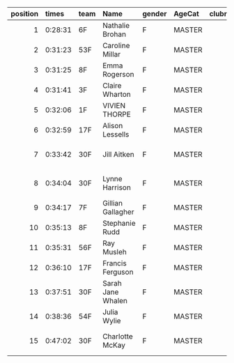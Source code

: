 |   position | times   | team   | Name              | gender   | AgeCat   |   clubnumber | Club name                  | Website                                    |   finishPosition |
|-----------:|:--------|:-------|:------------------|:---------|:---------|-------------:|:---------------------------|:-------------------------------------------|-----------------:|
|          1 | 0:28:31 | 6F     | Nathalie Brohan   | F        | MASTER   |            6 | Cambuslang Harriers        | https://cambuslangharriers.org/            |               37 |
|          2 | 0:31:23 | 53F    | Caroline Millar   | F        | MASTER   |           53 | Troon Tortoises            | http://troontortoises.co.uk                |               66 |
|          3 | 0:31:25 | 8F     | Emma Rogerson     | F        | MASTER   |            8 | Bellahouston Harriers      | http://www.bellahoustonharriers.co.uk/     |               67 |
|          4 | 0:31:41 | 3F     | Claire Wharton    | F        | MASTER   |            3 | Bellahouston RR            | https://www.bellahoustonroadrunners.co.uk/ |               69 |
|          5 | 0:32:06 | 1F     | VIVIEN THORPE     | F        | MASTER   |            1 | East Kilbride AC           | http://www.ekac.org.uk/                    |               73 |
|          6 | 0:32:59 | 17F    | Alison Lessells   | F        | MASTER   |           17 | Calderglen Harriers        | http://www.calderglenharriers.org.uk/      |               76 |
|          7 | 0:33:42 | 30F    | Jill Aitken       | F        | MASTER   |           30 | Greenock Glenpark Harriers | https://greenockglenparkharriers.com/      |               83 |
|          8 | 0:34:04 | 30F    | Lynne Harrison    | F        | MASTER   |           30 | Greenock Glenpark Harriers | https://greenockglenparkharriers.com/      |               85 |
|          9 | 0:34:17 | 7F     | Gillian Gallagher | F        | MASTER   |            7 | Giffnock North AC          | https://www.giffnocknorth.co.uk/           |               86 |
|         10 | 0:35:13 | 8F     | Stephanie Rudd    | F        | MASTER   |            8 | Bellahouston Harriers      | http://www.bellahoustonharriers.co.uk/     |               89 |
|         11 | 0:35:31 | 56F    | Ray Musleh        | F        | MASTER   |           56 | West End RR                | https://www.westendroadrunners.co.uk/      |               92 |
|         12 | 0:36:10 | 17F    | Francis Ferguson  | F        | MASTER   |           17 | Calderglen Harriers        | http://www.calderglenharriers.org.uk/      |               93 |
|         13 | 0:37:51 | 30F    | Sarah Jane Whalen | F        | MASTER   |           30 | Greenock Glenpark Harriers | https://greenockglenparkharriers.com/      |               96 |
|         14 | 0:38:36 | 54F    | Julia Wylie       | F        | MASTER   |           54 | VP-Glasgow                 | https://www.vp-glasgow.com                 |               97 |
|         15 | 0:47:02 | 30F    | Charlotte McKay   | F        | MASTER   |           30 | Greenock Glenpark Harriers | https://greenockglenparkharriers.com/      |              102 |